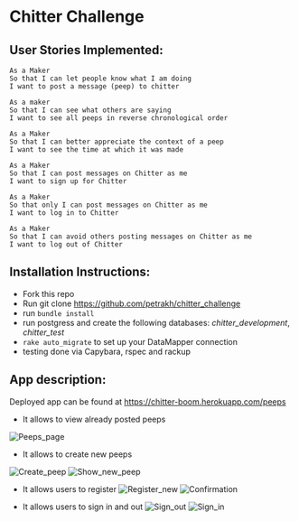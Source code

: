 Chitter Challenge
=================

User Stories Implemented:
-------

```
As a Maker
So that I can let people know what I am doing  
I want to post a message (peep) to chitter

As a maker
So that I can see what others are saying  
I want to see all peeps in reverse chronological order

As a Maker
So that I can better appreciate the context of a peep
I want to see the time at which it was made

As a Maker
So that I can post messages on Chitter as me
I want to sign up for Chitter

As a Maker
So that only I can post messages on Chitter as me
I want to log in to Chitter

As a Maker
So that I can avoid others posting messages on Chitter as me
I want to log out of Chitter

```

Installation Instructions:
------

* Fork this repo
* Run git clone https://github.com/petrakh/chitter_challenge
* run `bundle install`
* run postgress and create the following databases: *chitter_development*, *chitter_test*
* `rake auto_migrate` to set up your DataMapper connection
* testing done via Capybara, rspec and rackup

App description:
-----

Deployed app can be found at https://chitter-boom.herokuapp.com/peeps

* It allows to view already posted peeps

![Peeps_page]([Imgur](http://i.imgur.com/xuMLVPl.png))

* It allows to create new peeps

![Create_peep]([Imgur](http://i.imgur.com/UFAf9iF.png))
![Show_new_peep]([Imgur](http://i.imgur.com/2jGYIgo.png))

* It allows users to register
![Register_new]([Imgur](http://i.imgur.com/dm7aL99.png))
![Confirmation]([Imgur](http://i.imgur.com/879Jtob.png))

* It allows users to sign in and out
![Sign_out]([Imgur](http://i.imgur.com/Ul08Kz6.png))
![Sign_in]([Imgur](http://i.imgur.com/qPrQYiE.png))
